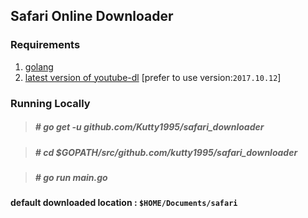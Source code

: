 ## Safari Online Downloader

### Requirements

   1. [golang](https://golang.org/)
   2. [latest version of youtube-dl](https://github.com/rg3/youtube-dl) [prefer to use version:`2017.10.12`]

### Running Locally
    
   > #####  # go get -u github.com/Kutty1995/safari_downloader
   
   > #####  # cd $GOPATH/src/github.com/kutty1995/safari_downloader
   
   > #####  # go run main.go
  
#### default downloaded location : `$HOME/Documents/safari`
    
